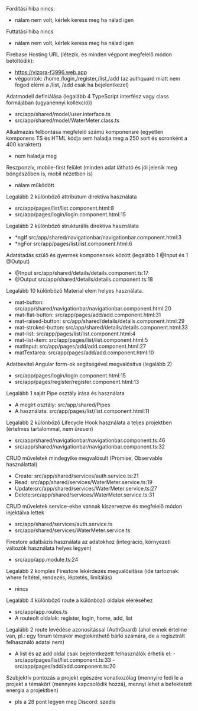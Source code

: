Fordítási hiba nincs:
 - nálam nem volt, kérlek keress meg ha nálad igen
   
Futtatási hiba nincs
- nálam nem volt, kérlek keress meg ha nálad igen

Firebase Hosting URL (létezik, és minden végpont megfelelő módon betöltődik):
- https://vizora-f3996.web.app
- végpontok: /home,/login,/register,/list,/add (az authquard miatt nem fogod elérni a /list, /add csak ha bejelentkezel)

Adatmodell definiálása (legalább 4 TypeScript interfész vagy class formájában (ugyanennyi kollekció))
- src/app/shared/model/user.interface.ts
- src/app/shared/model/WaterMeter.class.ts

Alkalmazás felbontása megfelelő számú komponensre (egyetlen komponens TS és HTML kódja sem haladja meg a 250 sort és soronként a 400 karaktert)
- nem haladja meg

Reszponzív, mobile-first felület (minden adat látható és jól jelenik meg böngészőben is, mobil nézetben is)
- nálam működött

Legalább 2 különböző attribútum direktíva használata
- src/app/pages/list/list.component.html:8
- src/app/pages/login/login.component.html:15

Legalább 2 különböző strukturális direktíva használata
- *ngIf src/app/shared/navigationbar/navigationbar.component.html:3
- *ngFor src/app/pages/list/list.component.html:6

Adatátadás szülő és gyermek komponensek között (legalább 1 @Input és 1 @Output)
- @Input src/app/shared/details/details.component.ts:17
- @Output src/app/shared/details/details.component.ts:18

Legalább 10 különböző Material elem helyes használata.
- mat-button: src/app/shared/navigationbar/navigationbar.component.html:20
- mat-flat-button: src/app/pages/add/add.component.html:31
- mat-raised-button: src/app/shared/details/details.component.html:29
- mat-stroked-button: src/app/shared/details/details.component.html:33
- mat-list: src/app/pages/list/list.component.html:4
- mat-list-item: src/app/pages/list/list.component.html:5
- matInput: src/app/pages/add/add.component.html:27
- matTextarea: src/app/pages/add/add.component.html:10

Adatbevitel Angular form-ok segítségével megvalósítva (legalább 2)
- src/app/pages/login/login.component.html:15
- src/app/pages/register/register.component.html:13

Legalább 1 saját Pipe osztály írása és használata
- A megírt osztály: src/app/shared/Pipes
- A használata: src/app/pages/list/list.component.html:11

Legalább 2 különböző Lifecycle Hook használata a teljes projektben (értelmes tartalommal, nem üresen)
- src/app/shared/navigationbar/navigationbar.component.ts:46 
- src/app/shared/navigationbar/navigationbar.component.ts:32 

CRUD műveletek mindegyike megvalósult (Promise, Observable használattal)
- Create: src/app/shared/services/auth.service.ts:21
- Read: src/app/shared/services/WaterMeter.service.ts:19
- Update:src/app/shared/services/WaterMeter.service.ts:27
- Delete:src/app/shared/services/WaterMeter.service.ts:31

CRUD műveletek service-ekbe vannak kiszervezve és megfelelő módon injektálva lettek
- src/app/shared/services/auth.service.ts
- src/app/shared/services/WaterMeter.service.ts

Firestore adatbázis használata az adatokhoz (integráció, környezeti változók használata helyes legyen)
- src/app/app.module.ts:24

Legalább 2 komplex Firestore lekérdezés megvalósítása (ide tartoznak: where feltétel, rendezés, léptetés, limitálás)
- nincs

Legalább 4 különböző route a különböző oldalak eléréséhez
- src/app/app.routes.ts
- A routeolt oldalak: register, login, home, add, list

Legalább 2 route levédése azonosítással (AuthGuard) (ahol ennek értelme van, pl.: egy fórum témakör megtekinthető bárki számára, de a regisztrált felhasználó adatai nem)
- A list és az add oldal csak bejelentkezett felhasználók érhetik el:
      - src/app/pages/list/list.component.ts:33
      - src/app/pages/add/add.component.ts:20

Szubjektív pontozás a projekt egészére vonatkozólag (mennyire fedi le a projekt a témakört (mennyire kapcsolódik hozzá), mennyi lehet a befektetett energia a projektben)
- pls a 28 pont legyen meg 
Discord: szedis
